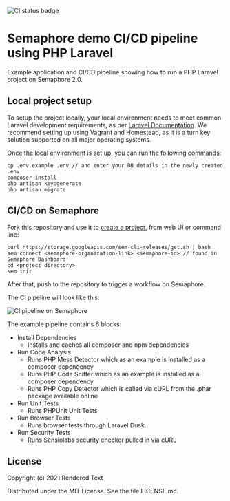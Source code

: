 ![CI status badge](https://semaphore-demos.semaphoreci.com/badges/semaphore-demo-php-laravel/branches/master.svg)

# Semaphore demo CI/CD pipeline using PHP Laravel

Example application and CI/CD pipeline showing how to run a PHP Laravel project
on Semaphore 2.0.

## Local project setup

To setup the project locally, your local environment needs to meet common
Laravel development requirements, as per [Laravel
Documentation](https://laravel.com/docs/5.7#server-requirements).
We recommend setting up using Vagrant and Homestead, as it is a turn key
solution supported on all major operating systems.

Once the local environment is set up, you can run the following commands:

```
cp .env.example .env // and enter your DB details in the newly created .env
composer install
php artisan key:generate
php artisan migrate
```

## CI/CD on Semaphore

Fork this repository and use it to [create a
project](https://docs.semaphoreci.com/article/63-your-first-project),
from web UI or command line:

```
curl https://storage.googleapis.com/sem-cli-releases/get.sh | bash
sem connect <semaphore-organization-link> <semaphore-id> // found in Semaphore Dashboard
cd <project directory>
sem init
```

After that, push to the repository to trigger a workflow on Semaphore.

The CI pipeline will look like this:

![CI pipeline on Semaphore](public/ci-pipeline.png)

The example pipeline contains 6 blocks:

 - Install Dependencies 
    -  installs and caches all composer and npm dependencies
 - Run Code Analysis 
    - Runs PHP Mess Detector which as an example is installed as a composer dependency
    - Runs PHP Code Sniffer which as an example is installed as a composer dependency
    - Runs PHP Copy Detector which is called via cURL from the .phar package available online
 - Run Unit Tests
    - Runs PHPUnit Unit Tests
 - Run Browser Tests
    - Runs browser tests through Laravel Dusk. 
 - Run Security Tests
    - Runs Sensiolabs security checker pulled in via cURL

## License

Copyright (c) 2021 Rendered Text

Distributed under the MIT License. See the file LICENSE.md.

